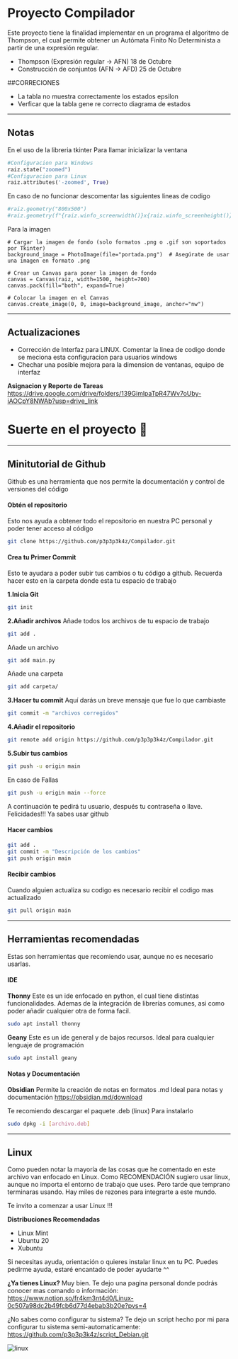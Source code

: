 # Proyecto Compilador
Este proyecto tiene la finalidad implementar en un programa el algoritmo de Thompson, el cual permite obtener un Autómata Finito No Determinista a partir de una expresión regular.

- Thompson (Expresión regular -> AFN) 18 de Octubre
- Construcción de conjuntos (AFN -> AFD) 25 de Octubre

##CORRECIONES
- La tabla no muestra correctamente los estados epsilon
- Verficar que la tabla gene re correcto diagrama de estados

--- 
## Notas
En el uso de la libreria tkinter
Para llamar inicializar la ventana
```python
#Configuracion para Windows
raiz.state("zoomed")
#Configuracion para Linux
raiz.attributes('-zoomed', True) 
```
En caso de no funcionar descomentar las siguientes lineas de codigo

```python
#raiz.geometry("800x500")
#raiz.geometry(f"{raiz.winfo_screenwidth()}x{raiz.winfo_screenheight()}+0+0")
```
Para la imagen
```
# Cargar la imagen de fondo (solo formatos .png o .gif son soportados por Tkinter)
background_image = PhotoImage(file="portada.png")  # Asegúrate de usar una imagen en formato .png

# Crear un Canvas para poner la imagen de fondo
canvas = Canvas(raiz, width=1500, height=700)
canvas.pack(fill="both", expand=True)

# Colocar la imagen en el Canvas
canvas.create_image(0, 0, image=background_image, anchor="nw")
```

---

## Actualizaciones
- Corrección de Interfaz para LINUX. Comentar la linea de codigo donde se meciona esta configuracion para usuarios windows
- Chechar una posible mejora para la dimension de ventanas, equipo de interfaz

**Asignacion y Reporte de Tareas**
<https://drive.google.com/drive/folders/139GimlpaTpR47Wv7oUby-iAOCpY8NWAb?usp=drive_link>

# Suerte en el proyecto 🐧

---
## Minitutorial de Github
Github es una herramienta que nos permite la documentación y control de versiones del código

#### Obtén el repositorio
Esto nos ayuda a obtener todo el repositorio en nuestra PC personal y poder tener acceso al código
```bash
git clone https://github.com/p3p3p3k4z/Compilador.git
```
#### Crea tu Primer Commit
Esto te ayudara a poder subir tus cambios o tu código a github. Recuerda hacer esto en la carpeta donde esta tu espacio de trabajo

**1.Inicia Git**
```bash
git init
```

**2.Añadir archivos**
Añade todos los archivos de tu espacio de trabajo
```bash
git add .
```
Añade un archivo
```bash
git add main.py
```
Añade una carpeta
```bash
git add carpeta/
```

**3.Hacer tu commit**
Aquí darás un breve mensaje que fue lo que cambiaste
```bash
git commit -m "archivos corregidos"
```

**4.Añadir el repositorio**
```bash
git remote add origin https://github.com/p3p3p3k4z/Compilador.git
```

**5.Subir tus cambios**
```bash
git push -u origin main
```
En caso de Fallas
```bash
git push -u origin main --force
```

A continuación te pedirá tu usuario, después tu contraseña o llave.
Felicidades!!! Ya sabes usar github

#### Hacer cambios
```bash
git add .
git commit -m "Descripción de los cambios"
git push origin main
```

#### Recibir cambios
Cuando alguien actualiza su codigo es necesario recibir el codigo mas actualizado
```bash
git pull origin main
```

---

## Herramientas recomendadas
Estas son herramientas que recomiendo usar, aunque no es necesario usarlas.
#### IDE
**Thonny**
Este es un ide enfocado en python, el cual tiene distintas funcionalidades. Ademas de la integración de librerías comunes, asi como poder añadir cualquier otra de forma facil.

```bash
sudo apt install thonny
```
**Geany**
Este es un ide general y de bajos recursos. Ideal para cualquier lenguaje de programación 
```bash
sudo apt install geany
```

#### Notas y Documentación
**Obsidian**
Permite la creación de notas en formatos .md
Ideal para notas y documentación
<https://obsidian.md/download>

Te recomiendo descargar el paquete .deb (linux)
Para instalarlo
```bash
sudo dpkg -i [archivo.deb]
```

---
## Linux
Como pueden notar la mayoría de las cosas que he comentado en este archivo van enfocado en Linux.
Como RECOMENDACIÓN sugiero usar linux, aunque no importa el entorno de trabajo que uses. Pero tarde que temprano terminaras usando. Hay miles de rezones para integrarte a este mundo.

Te invito a comenzar a usar Linux !!!

**Distribuciones Recomendadas**
- Linux Mint
- Ubuntu 20
- Xubuntu

Si necesitas ayuda, orientación o quieres instalar linux en tu PC. Puedes pedirme ayuda, estaré encantado de poder ayudarte ^^

**¿Ya tienes Linux?**
Muy bien. Te dejo una pagina personal donde podrás conocer mas comando o información:
<https://www.notion.so/fr4km3nt4d0/Linux-0c507a98dc2b49fcb6d77d4ebab3b20e?pvs=4>

¿No sabes como configurar tu sistema? Te dejo un script hecho por mi para configurar tu sistema semi-automaticamente:
<https://github.com/p3p3p3k4z/script_Debian.git>

![linux](https://www.fondos12.com/data/big/6/linux-vs-windows-6426-1920x1200__wallpaper_480x300.jpg)

